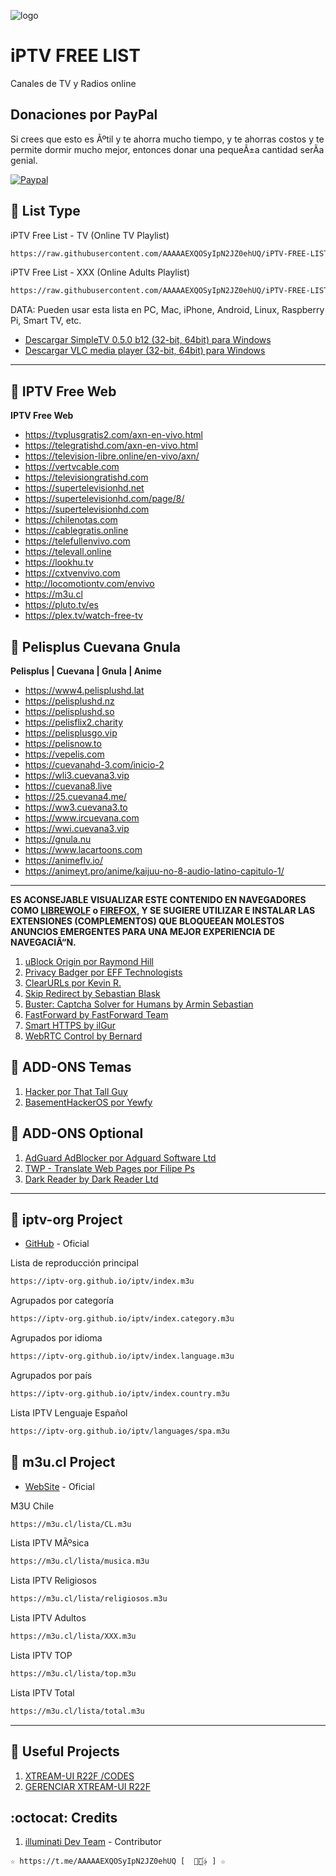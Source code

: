 ﻿![logo](https://cuarteldelmetal.com/wp-content/uploads/2023/04/Que-es-IPTV.webp)
 
# iPTV FREE LIST 
Canales de TV y Radios online

## Donaciones por PayPal 

Si crees que esto es Ãºtil y te ahorra mucho tiempo, y te ahorras costos y te permite dormir mucho mejor, entonces donar una pequeÃ±a cantidad serÃ­a genial.

[![Paypal](https://www.paypalobjects.com/en_US/i/btn/btn_donateCC_LG.gif)](https://www.paypal.com/cgi-bin/webscr?cmd=_s-xclick&hosted_button_id=QQ9A4UFHSP5TC)

## :book: List Type

iPTV Free List - TV (Online TV Playlist)
```bash
https://raw.githubusercontent.com/AAAAAEXQOSyIpN2JZ0ehUQ/iPTV-FREE-LIST/master/iPTV-Free-List_TV.m3u
```

iPTV Free List - XXX (Online Adults Playlist)
```bash
https://raw.githubusercontent.com/AAAAAEXQOSyIpN2JZ0ehUQ/iPTV-FREE-LIST/master/iPTV-Free-List_XXX.m3u
```
DATA: Pueden usar esta lista en PC, Mac, iPhone, Android, Linux, Raspberry Pi, Smart TV, etc.

* [Descargar SimpleTV 0.5.0 b12 (32-bit, 64bit) para Windows](https://www.filehorse.com/es/buscar?q=simpletv)
* [Descargar VLC media player (32-bit, 64bit) para Windows](https://www.videolan.org/vlc/index.es.html)

----------------------------------------------------------------------------------------------------------------

## :book: IPTV Free Web

**IPTV Free Web**
* https://tvplusgratis2.com/axn-en-vivo.html
* https://telegratishd.com/axn-en-vivo.html
* https://television-libre.online/en-vivo/axn/
* https://vertvcable.com
* https://televisiongratishd.com
* https://supertelevisionhd.net
* https://supertelevisionhd.com/page/8/
* https://supertelevisionhd.com
* https://chilenotas.com
* https://cablegratis.online
* https://telefullenvivo.com
* https://televall.online
* https://lookhu.tv 
* https://cxtvenvivo.com
* http://locomotiontv.com/envivo
* https://m3u.cl
* https://pluto.tv/es
* https://plex.tv/watch-free-tv

## :book: Pelisplus Cuevana Gnula

**Pelisplus | Cuevana | Gnula | Anime**
* https://www4.pelisplushd.lat
* https://pelisplushd.nz
* https://pelisplushd.so
* https://pelisflix2.charity
* https://pelisplusgo.vip
* https://pelisnow.to
* https://vepelis.com
* https://cuevanahd-3.com/inicio-2
* https://wli3.cuevana3.vip
* https://cuevana8.live
* https://25.cuevana4.me/
* https://ww3.cuevana3.to
* https://www.ircuevana.com
* https://wwi.cuevana3.vip
* https://gnula.nu
* https://www.lacartoons.com
* https://animeflv.io/
* https://animeyt.pro/anime/kaijuu-no-8-audio-latino-capitulo-1/

----------------------------------------------------------------------------------------------------------------

**ES ACONSEJABLE VISUALIZAR ESTE CONTENIDO EN NAVEGADORES COMO [LIBREWOLF](https://librewolf.net/) o [FIREFOX](https://www.mozilla.org/es-CL/firefox/new/), Y SE SUGIERE UTILIZAR E INSTALAR LAS EXTENSIONES (COMPLEMENTOS) QUE BLOQUEEAN MOLESTOS ANUNCIOS EMERGENTES PARA UNA MEJOR EXPERIENCIA DE NAVEGACIÃ“N.**

1. [uBlock Origin por Raymond Hill](https://addons.mozilla.org/es/firefox/addon/ublock-origin/)
2. [Privacy Badger por EFF Technologists](https://addons.mozilla.org/es/firefox/addon/privacy-badger17/)
3. [ClearURLs por Kevin R.](https://addons.mozilla.org/es/firefox/addon/clearurls/)
4. [Skip Redirect by Sebastian Blask](https://addons.mozilla.org/en-US/firefox/addon/skip-redirect/)
5. [Buster: Captcha Solver for Humans by Armin Sebastian](https://addons.mozilla.org/en-US/firefox/addon/buster-captcha-solver/)
6. [FastForward by FastForward Team](https://addons.mozilla.org/en-US/firefox/addon/fastforwardteam/)
7. [Smart HTTPS by ilGur](https://addons.mozilla.org/en-US/firefox/addon/smart-https-revived/)
8. [WebRTC Control by Bernard](https://addons.mozilla.org/en-US/firefox/addon/webrtc-control/)

## :book: ADD-ONS Temas 

1. [Hacker por That Tall Guy](https://addons.mozilla.org/es/firefox/addon/hacker-mode/)
1. [BasementHackerOS por Yewfy](https://addons.mozilla.org/es/firefox/addon/basementhackeros/)

## :book: ADD-ONS Optional 

1. [AdGuard AdBlocker por Adguard Software Ltd](https://addons.mozilla.org/es/firefox/addon/adguard-adblocker/)
2. [TWP - Translate Web Pages por Filipe Ps](https://addons.mozilla.org/es/firefox/addon/traduzir-paginas-web/)
3. [Dark Reader by Dark Reader Ltd](https://addons.mozilla.org/en-US/firefox/addon/darkreader/)

----------------------------------------------------------------------------------------------------------------

## :book: iptv-org Project
* [GitHub](https://github.com/iptv-org/iptv) - Oficial 

Lista de reproducción principal 
```bash
https://iptv-org.github.io/iptv/index.m3u
```
Agrupados por categoría 
```bash
https://iptv-org.github.io/iptv/index.category.m3u
```
Agrupados por idioma 
```bash
https://iptv-org.github.io/iptv/index.language.m3u
```
Agrupados por país 
```bash
https://iptv-org.github.io/iptv/index.country.m3u
```
Lista IPTV Lenguaje Español
```bash
https://iptv-org.github.io/iptv/languages/spa.m3u
```

## :book: m3u.cl Project
* [WebSite](https://m3u.cl) - Oficial

M3U Chile
```bash
https://m3u.cl/lista/CL.m3u
```
Lista IPTV MÃºsica
```bash
https://m3u.cl/lista/musica.m3u
```
Lista IPTV Religiosos
```bash
https://m3u.cl/lista/religiosos.m3u
```
Lista IPTV Adultos
```bash
https://m3u.cl/lista/XXX.m3u
```
Lista IPTV TOP
```bash
https://m3u.cl/lista/top.m3u
```
Lista IPTV Total
```bash
https://m3u.cl/lista/total.m3u
```

----------------------------------------------------------------------------------------------------------------

## :book: Useful Projects
1. [XTREAM-UI R22F /CODES](https://github.com/AAAAAEXQOSyIpN2JZ0ehUQ/iPTV-FREE-LIST/tree/master/Install/xtream-ui)
2. [GERENCIAR XTREAM-UI R22F](https://github.com/AAAAAEXQOSyIpN2JZ0ehUQ/iPTV-FREE-LIST/tree/master/Install/gestorextream-ui)

## :octocat: Credits
1. [illuminati Dev Team](https://t.me/AAAAAEXQOSyIpN2JZ0ehUQ) - Contributor
```
☆ https://t.me/AAAAAEXQOSyIpN2JZ0ehUQ [  ⃘⃤꙰✰ ] ☆
```
